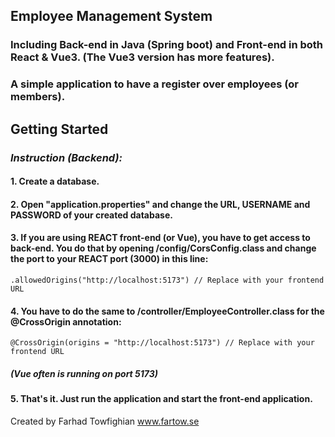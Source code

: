 ## **Employee Management System**

### Including Back-end in Java (Spring boot) and Front-end in both React & Vue3. (The Vue3 version has more features).

### A simple application to have a register over employees (or members).

## Getting Started

###  _Instruction (Backend):_

#### 1. Create a database.
#### 2. Open "application.properties" and change the URL, USERNAME and PASSWORD of your created database.
#### 3. If you are using REACT front-end (or Vue), you have to get access to back-end. You do that by opening /config/CorsConfig.class and change the port to your REACT port (3000) in this line:

```
.allowedOrigins("http://localhost:5173") // Replace with your frontend URL

```
#### 4. You have to do the same to /controller/EmployeeController.class for the @CrossOrigin annotation:

```
@CrossOrigin(origins = "http://localhost:5173") // Replace with your frontend URL
```
##### (Vue often is running on port 5173)

#### 5. That's it. Just run the application and start the front-end application. 

Created by Farhad Towfighian  www.fartow.se